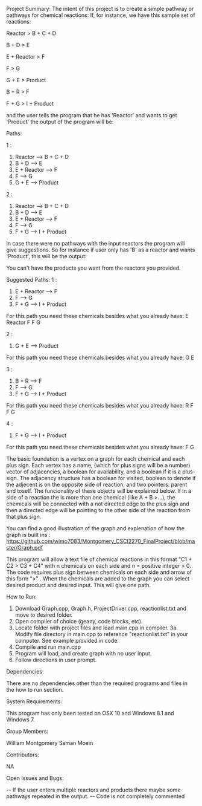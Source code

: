 Project Summary:
The intent of this project is to create a simple pathway or pathways for chemical reactions:
If, for instance, we have this sample set of reactions:

Reactor > B + C + D

B + D > E

E + Reactor > F

F > G

G + E > Product

B + R > F

F + G > I + Product

and the user tells the program that he has 'Reactor' and wants to get 'Product' the output of the program will be:

Paths: 

1 :
   1. Reactor --> B + C + D
   2. B + D --> E
   3. E + Reactor --> F
   4. F --> G
   5. G + E --> Product

2 :
   1. Reactor --> B + C + D
   2. B + D --> E
   3. E + Reactor --> F
   4. F --> G
   5. F + G --> I + Product

In case there were no pathways with the input reactors the program will give suggestions. So for instance if user only has 'B' as a reactor and wants 'Product', this will be the output:

You can't have the products you want from the reactors you provided.

Suggested Paths: 
1 :
   1. E + Reactor --> F
   2. F --> G
   3. F + G --> I + Product

For this path you need these chemicals besides what you already have:
E
Reactor
F
F
G

2 :
   1. G + E --> Product

For this path you need these chemicals besides what you already have:
G
E

3 :
   1. B + R --> F
   2. F --> G
   3. F + G --> I + Product

For this path you need these chemicals besides what you already have:
R
F
F
G

4 :
   1. F + G --> I + Product

For this path you need these chemicals besides what you already have:
F
G


The basic foundation is a vertex on a graph for each chemical and each plus sign. Each vertex has a name, (which for plus signs will be a number) vector of adjacencies, a boolean for availability, and a boolean if it is a plus-sign. The adjacency structure has a boolean for visited, boolean to denote if the adjecent is on the opposite side of reaction, and two pointers: parent and toself. The funcionality of these objects will be explained below. 
If in a side of a reaction the is more than one chemical (like A + B >...), the chemicals will be connected with a not directed edge to the plus sign and then a directed edge will be pointing to the other side of the reaction from that plus sign.

You can find a good illustration of the graph and explenation of how the graph is built ins : https://github.com/wimo7083/Montgomery_CSCI2270_FinalProject/blob/master/Graph.pdf


     

This program will allow a text file of chemical reactions in this format "C1 + C2 > C3 + C4" with n chemicals on each side and n = positive integer > 0. The code requires plus sign between chemicals on each side and arrow of this form ">" . When the chemicals are added to the graph you can select desired product and desired input. This will give one path.

How to Run:

1. Download Graph.cpp, Graph.h, ProjectDriver.cpp, reactionlist.txt and move to desired folder.
2. Open compiler of choice (geany, code blocks, etc).
3. Locate folder with project files and load main.cpp in compiler.
3a. Modify file directory in main.cpp to reference "reactionlist.txt" in your computer. See example provided in code.
4. Compile and run main.cpp
5. Program will load, and create graph with no user input.
6. Follow directions in user prompt. 



Dependencies:

There are no dependencies other than the required programs and files in the how to run section.


System Requirements:

This program has only been tested on OSX 10 and Windows 8.1 and Windows 7.


Group Members:

William Montgomery
Saman Moein

Contributors:

NA

Open Issues and Bugs:

-- If the user enters multiple reactors and products there maybe some pathways repeated in the output.
-- Code is not completely commented
